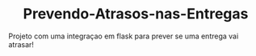 <h1 align=center>Prevendo-Atrasos-nas-Entregas</h1>
<p>Projeto com uma integraçao em flask para prever se uma entrega vai atrasar!</p>
